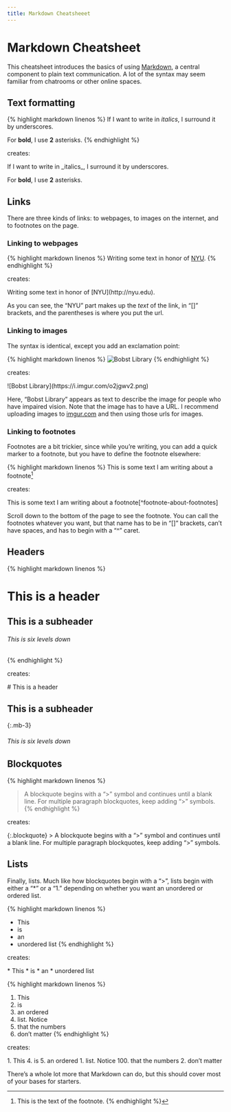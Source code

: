 ```yaml
---
title: Markdown Cheatsheeet
---
```


# Markdown Cheatsheet

This cheatsheet introduces the basics of using [Markdown](/whatis/markdown), a
central component to plain text communication. A lot of the syntax may seem
familiar from chatrooms or other online spaces.

## Text formatting

{% highlight markdown linenos %}
If I want to write in _italics_, I surround it by underscores.

For **bold**, I use **2** asterisks.
{% endhighlight %}

creates: 

<div class="card card-body pb-0 mb-3">
If I want to write in _italics_, I surround it by underscores.

For **bold**, I use **2** asterisks.
</div>

## Links

There are three kinds of links: to webpages, to images on the internet, and to
footnotes on the page.

### Linking to webpages

{% highlight markdown linenos %}
Writing some text in honor of [NYU](http://nyu.edu).
{% endhighlight %}

creates:

<div class="card card-body pb-0 mb-3">
Writing some text in honor of [NYU](http://nyu.edu).
</div>

As you can see, the “NYU” part makes up the _text_ of the link, in “[]”
brackets, and the parentheses is where you put the url.

### Linking to images

The syntax is identical, except you add an exclamation point:

{% highlight markdown linenos %}
![Bobst Library](https://i.imgur.com/o2jgwv2.png)
{% endhighlight %}

creates:

<div class="card card-body pb-0 mb-3">
![Bobst Library](https://i.imgur.com/o2jgwv2.png)
</div>

Here, “Bobst Library” appears as text to describe the image for people who
have impaired vision. Note that the image has to have a URL. I recommend
uploading images to [imgur.com](http://imgur.com) and then using those urls
for images.

### Linking to footnotes

Footnotes are a bit trickier, since while you’re writing, you can add a quick
marker to a footnote, but you have to define the footnote elsewhere:

{% highlight markdown linenos %}
This is some text I am writing about a footnote[^footnote-about-footnotes]

[^footnote-about-footnotes]: This is the text of the footnote.
{% endhighlight %}

creates:

<div class="card card-body pb-0 mb-3">
This is some text I am writing about a footnote[^footnote-about-footnotes]
</div>

[^footnote-about-footnotes]: This is the text of the footnote.

Scroll down to the bottom of the page to see the footnote. You can call the
footnotes whatever you want, but that name has to be in “[]” brackets, can’t
have spaces, and has to begin with a “^” caret.

## Headers

{% highlight markdown linenos %}
# This is a header

## This is a subheader

###### This is six levels down
{% endhighlight %}

creates:

<div class="card card-body pb-0 mb-3">
# This is a header

## This is a subheader

{:.mb-3}
###### This is six levels down
</div>

## Blockquotes

{% highlight markdown linenos %}
> A blockquote begins with a “>” symbol and continues until a blank line. For
multiple paragraph blockquotes, keep adding “>” symbols.
{% endhighlight %}

creates:

<div class="card card-body pb-0 mb-3">
{:.blockquote}
> A blockquote begins with a “>” symbol and continues until a blank line. For
multiple paragraph blockquotes, keep adding “>” symbols.

</div>

## Lists

Finally, lists. Much like how blockquotes begin with a “>”, lists begin with
either a “*” or a “1.” depending on whether you want an unordered or ordered
list.

{% highlight markdown linenos %}
* This
* is
* an
* unordered list
{% endhighlight %}

creates:

<div class="card card-body pb-0 mb-3">
* This
* is
* an
* unordered list
</div>

{% highlight markdown linenos %}
1. This
4. is
5. an ordered
1. list. Notice
100. that the numbers
2. don’t matter
{% endhighlight %}

creates:

<div class="card card-body pb-0 mb-3">
1. This
4. is
5. an ordered
1. list. Notice
100. that the numbers
2. don’t matter
</div>

There’s a whole lot more that Markdown can do, but this should cover most of
your bases for starters.
